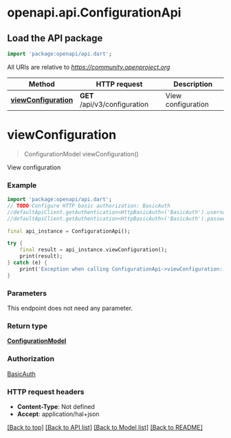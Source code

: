 # openapi.api.ConfigurationApi

## Load the API package
```dart
import 'package:openapi/api.dart';
```

All URIs are relative to *https://community.openproject.org*

Method | HTTP request | Description
------------- | ------------- | -------------
[**viewConfiguration**](ConfigurationApi.md#viewconfiguration) | **GET** /api/v3/configuration | View configuration


# **viewConfiguration**
> ConfigurationModel viewConfiguration()

View configuration



### Example
```dart
import 'package:openapi/api.dart';
// TODO Configure HTTP basic authorization: BasicAuth
//defaultApiClient.getAuthentication<HttpBasicAuth>('BasicAuth').username = 'YOUR_USERNAME'
//defaultApiClient.getAuthentication<HttpBasicAuth>('BasicAuth').password = 'YOUR_PASSWORD';

final api_instance = ConfigurationApi();

try {
    final result = api_instance.viewConfiguration();
    print(result);
} catch (e) {
    print('Exception when calling ConfigurationApi->viewConfiguration: $e\n');
}
```

### Parameters
This endpoint does not need any parameter.

### Return type

[**ConfigurationModel**](ConfigurationModel.md)

### Authorization

[BasicAuth](../README.md#BasicAuth)

### HTTP request headers

 - **Content-Type**: Not defined
 - **Accept**: application/hal+json

[[Back to top]](#) [[Back to API list]](../README.md#documentation-for-api-endpoints) [[Back to Model list]](../README.md#documentation-for-models) [[Back to README]](../README.md)

